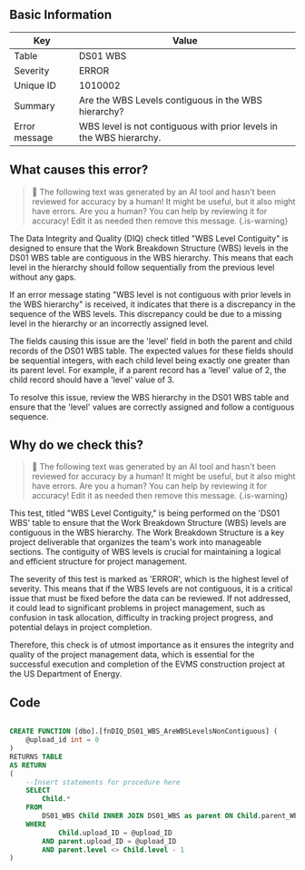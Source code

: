 ## Basic Information
| Key         | Value          |
|-------------|----------------|
| Table       | DS01 WBS |
| Severity    | ERROR |
| Unique ID   | 1010002   |
| Summary     | Are the WBS Levels contiguous in the WBS hierarchy? |
| Error message | WBS level is not contiguous with prior levels in the WBS hierarchy. |

## What causes this error?

> :robot: The following text was generated by an AI tool and hasn't been reviewed for accuracy by a human! It might be useful, but it also might have errors. Are you a human? You can help by reviewing it for accuracy! Edit it as needed then remove this message.
{.is-warning}

The Data Integrity and Quality (DIQ) check titled "WBS Level Contiguity" is designed to ensure that the Work Breakdown Structure (WBS) levels in the DS01 WBS table are contiguous in the WBS hierarchy. This means that each level in the hierarchy should follow sequentially from the previous level without any gaps.

If an error message stating "WBS level is not contiguous with prior levels in the WBS hierarchy" is received, it indicates that there is a discrepancy in the sequence of the WBS levels. This discrepancy could be due to a missing level in the hierarchy or an incorrectly assigned level.

The fields causing this issue are the 'level' field in both the parent and child records of the DS01 WBS table. The expected values for these fields should be sequential integers, with each child level being exactly one greater than its parent level. For example, if a parent record has a 'level' value of 2, the child record should have a 'level' value of 3.

To resolve this issue, review the WBS hierarchy in the DS01 WBS table and ensure that the 'level' values are correctly assigned and follow a contiguous sequence.
## Why do we check this?

> :robot: The following text was generated by an AI tool and hasn't been reviewed for accuracy by a human! It might be useful, but it also might have errors. Are you a human? You can help by reviewing it for accuracy! Edit it as needed then remove this message.
{.is-warning}

This test, titled "WBS Level Contiguity," is being performed on the 'DS01 WBS' table to ensure that the Work Breakdown Structure (WBS) levels are contiguous in the WBS hierarchy. The Work Breakdown Structure is a key project deliverable that organizes the team's work into manageable sections. The contiguity of WBS levels is crucial for maintaining a logical and efficient structure for project management.

The severity of this test is marked as 'ERROR', which is the highest level of severity. This means that if the WBS levels are not contiguous, it is a critical issue that must be fixed before the data can be reviewed. If not addressed, it could lead to significant problems in project management, such as confusion in task allocation, difficulty in tracking project progress, and potential delays in project completion.

Therefore, this check is of utmost importance as it ensures the integrity and quality of the project management data, which is essential for the successful execution and completion of the EVMS construction project at the US Department of Energy.
## Code

```sql

CREATE FUNCTION [dbo].[fnDIQ_DS01_WBS_AreWBSLevelsNonContiguous] (
	@upload_id int = 0
)
RETURNS TABLE
AS RETURN
(
    --Insert statements for procedure here
	SELECT 
		Child.*
	FROM 
		DS01_WBS Child INNER JOIN DS01_WBS as parent ON Child.parent_WBS_ID = parent.WBS_ID
	WHERE 
			Child.upload_ID = @upload_ID
		AND parent.upload_ID = @upload_ID
		AND parent.level <> Child.level - 1
)
```
